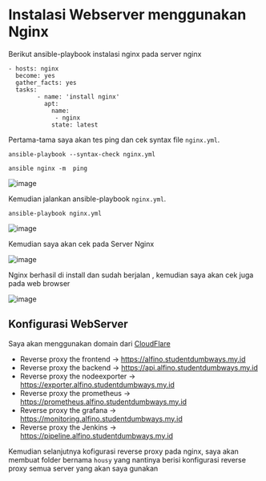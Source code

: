 # Instalasi Webserver menggunakan Nginx

Berikut ansible-playbook instalasi nginx pada server nginx

```
- hosts: nginx
  become: yes
  gather_facts: yes
  tasks:
        - name: 'install nginx'
          apt: 
            name:
             - nginx
            state: latest
 ```
 
Pertama-tama saya akan tes ping dan cek syntax file `nginx.yml`.
 
```
ansible-playbook --syntax-check nginx.yml 
```
 
```
ansible nginx -m  ping
```
 
![image](https://user-images.githubusercontent.com/106061407/176121499-b08ff57e-7867-48a7-80ca-3fabc3c1fd0e.png)

Kemudian jalankan ansible-playbook `nginx.yml`.

```
ansible-playbook nginx.yml
```

![image](https://user-images.githubusercontent.com/106061407/176124472-25cae9e9-64a6-420c-b6e0-6a6f09ff3e9c.png)

Kemudian saya akan cek pada Server Nginx

![image](https://user-images.githubusercontent.com/106061407/176124651-e1508c8a-6f73-49f4-b8e9-9513207dc7dc.png)

Nginx berhasil di install dan sudah berjalan , kemudian saya akan cek juga pada web browser

![image](https://user-images.githubusercontent.com/106061407/176124902-c9f23418-19b5-444e-8b45-a5a7b6a91e70.png)

## Konfigurasi WebServer

Saya akan menggunakan domain dari [CloudFlare](https://dash.cloudflare.com/)

- Reverse proxy the frontend -> https://alfino.studentdumbways.my.id
- Reverse proxy the backend -> https://api.alfino.studentdumbways.my.id
- Reverse proxy the nodeexporter -> https://exporter.alfino.studentdumbways.my.id
- Reverse proxy the prometheus -> https://prometheus.alfino.studentdumbways.my.id
- Reverse proxy the grafana -> https://monitoring.alfino.studentdumbways.my.id
- Reverse proxy the Jenkins -> https://pipeline.alfino.studentdumbways.my.id

Kemudian selanjutnya kofigurasi reverse proxy pada nginx, saya akan membuat folder bernama `housy` yang nantinya berisi konfigurasi reverse proxy semua server yang akan saya gunakan

